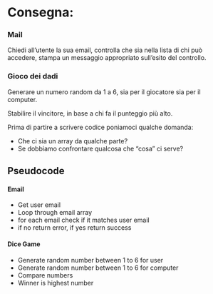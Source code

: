 # Consegna:

### Mail

Chiedi all’utente la sua email, controlla che sia nella lista di chi può accedere, stampa un messaggio appropriato sull’esito del controllo.

### Gioco dei dadi

Generare un numero random da 1 a 6, sia per il giocatore sia per il computer.

Stabilire il vincitore, in base a chi fa il punteggio più alto.

Prima di partire a scrivere codice poniamoci qualche domanda: 
- Che ci sia un array da qualche parte? 
- Se dobbiamo confrontare qualcosa che “cosa” ci serve?


## Pseudocode

#### Email
- Get user email
- Loop through email array
- for each email check if it matches user email
- if no return error, if yes return success

#### Dice Game
- Generate random number between 1 to 6 for user
- Generate random number between 1 to 6 for computer
- Compare numbers
- Winner is highest number
